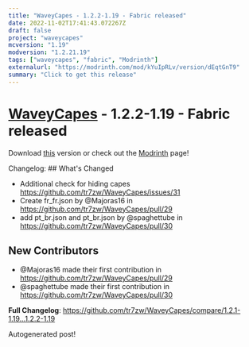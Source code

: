 ```yaml
---
title: "WaveyCapes - 1.2.2-1.19 - Fabric released"
date: 2022-11-02T17:41:43.072267Z
draft: false
project: "waveycapes"
mcversion: "1.19"
modversion: "1.2.21.19"
tags: ["waveycapes", "fabric", "Modrinth"]
externalurl: "https://modrinth.com/mod/kYuIpRLv/version/dEqtGnT9"
summary: "Click to get this release"
---
```

# [WaveyCapes](/project/waveycapes) - 1.2.2-1.19 - Fabric released
Download [this](https://modrinth.com/mod/kYuIpRLv/version/dEqtGnT9) version or check out the [Modrinth](https://modrinth.com/mod/kYuIpRLv) page!

Changelog: ## What's Changed
* Additional check for hiding capes https://github.com/tr7zw/WaveyCapes/issues/31
* Create fr_fr.json by @Majoras16 in https://github.com/tr7zw/WaveyCapes/pull/29
* add pt_br.json and pt_br.json by @spaghettube in https://github.com/tr7zw/WaveyCapes/pull/30

## New Contributors
* @Majoras16 made their first contribution in https://github.com/tr7zw/WaveyCapes/pull/29
* @spaghettube made their first contribution in https://github.com/tr7zw/WaveyCapes/pull/30

**Full Changelog**: https://github.com/tr7zw/WaveyCapes/compare/1.2.1-1.19...1.2.2-1.19

Autogenerated post!
